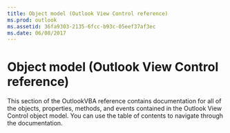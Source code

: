 ```yaml
---
title: Object model (Outlook View Control reference)
ms.prod: outlook
ms.assetid: 36fa9303-2135-6fcc-b93c-05eef37af3ec
ms.date: 06/08/2017
---
```



# Object model (Outlook View Control reference)

This section of the OutlookVBA reference contains documentation for all of the objects, properties, methods, and events contained in the Outlook View Control object model. You can use the table of contents to navigate through the documentation.


